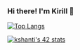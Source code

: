### Hi there! I'm Kirill 👋

[![Top Langs](https://github-readme-stats.vercel.app/api/top-langs/?username=Kirillznkv&theme=onedark)](https://github.com/anuraghazra/github-readme-stats)


[![kshanti's 42 stats](https://badge42.vercel.app/api/v2/cl97dd31200110gjszn6cuq51/stats?cursusId=21&coalitionId=104)](https://github.com/JaeSeoKim/badge42)


